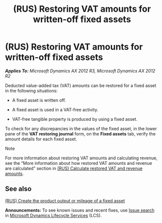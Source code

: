 ﻿---
title: (RUS) Restoring VAT amounts for written-off fixed assets
TOCTitle: (RUS) Restoring VAT amounts for written-off fixed assets
ms:assetid: 06e59896-c778-41d5-9cc4-894f94abfe5f
ms:mtpsurl: https://technet.microsoft.com/en-us/library/JJ711366(v=AX.60)
ms:contentKeyID: 49387184
ms.date: 04/18/2014
mtps_version: v=AX.60
f1_keywords:
- (RUS)
- Russia
- Restoring
- written-off fixed assets
---

# (RUS) Restoring VAT amounts for written-off fixed assets 


_**Applies To:** Microsoft Dynamics AX 2012 R3, Microsoft Dynamics AX 2012 R2_

Deducted value-added tax (VAT) amounts can be restored for a fixed asset in the following situations:

  - A fixed asset is written off.

  - A fixed asset is used in a VAT-free activity.

  - VAT-free tangible property is produced by using a fixed asset.

To check for any discrepancies in the values of the fixed asset, in the lower pane of the **VAT restoring journal** form, on the **Fixed assets** tab, verify the amount details for each fixed asset.


> [!NOTE]
> <P>For more information about restoring VAT amounts and calculating revenue, see the “More information about how restored VAT amounts and revenue are calculated” section in <A href="rus-calculate-restored-vat-and-revenue-amounts.md">(RUS) Calculate restored VAT and revenue amounts</A>.</P>



## See also

[(RUS) Create the product output or mileage of a fixed asset](rus-create-the-product-output-or-mileage-of-a-fixed-asset.md)

  
**Announcements:** To see known issues and recent fixes, use [Issue search](http://go.microsoft.com/fwlink/?linkid=389258) in [Microsoft Dynamics Lifecycle Services](http://go.microsoft.com/fwlink/?linkid=306505) (LCS).

